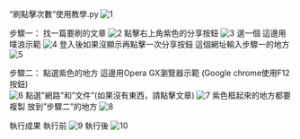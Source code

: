 “刷點擊次數”使用教學.py
![1](https://github.com/bona1210/click/assets/40886468/aee6e223-071e-402d-8a2c-cae4bb09ec9b)

步驟一：
找一篇要刷的文章
![2](https://github.com/bona1210/click/assets/40886468/adf1b346-3549-4ae2-b547-00379a081c00)
點擊右上角紫色的分享按鈕
![3](https://github.com/bona1210/click/assets/40886468/2c6436e7-8646-4569-a5a1-fa2a6f446a43)
選一個 這邊用噗浪示範
![4](https://github.com/bona1210/click/assets/40886468/c272323f-b38f-4dd6-aab8-5c6a31ce80fc)
登入後如果沒顯示再點擊一次分享按鈕
這個網址輸入步驟一的地方
![5](https://github.com/bona1210/click/assets/40886468/7c44d053-7a85-49c1-856c-2365b0d505c3)


步驟二：
點選紫色的地方 這邊用Opera GX瀏覽器示範
(Google chrome使用F12按鈕)	
![6](https://github.com/bona1210/click/assets/40886468/7fba0a7d-51d4-453f-9bc8-c66d7a90ee47)
點選”網路”和”文件”(如果沒有東西，請點擊文章) 
![7](https://github.com/bona1210/click/assets/40886468/4d97d7f9-ca4c-47db-b8f9-8b9906f62038)
紫色框起來的地方都要複製
放到”步驟二”的地方
![8](https://github.com/bona1210/click/assets/40886468/8e0c6039-02c8-43f2-97a7-cc59b389596c)

執行成果
執行前
![9](https://github.com/bona1210/click/assets/40886468/c105df88-117e-46e0-a127-3d76bcfe1a9f)
執行後
![10](https://github.com/bona1210/click/assets/40886468/ec70424e-f2d0-410c-8c6b-88c0f74f2386)






















